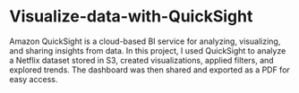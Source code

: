 # Visualize-data-with-QuickSight
Amazon QuickSight is a cloud-based BI service for analyzing, visualizing, and sharing insights from data. In this project, I used QuickSight to analyze a Netflix dataset stored in S3, created visualizations, applied filters, and explored trends. The dashboard was then shared and exported as a PDF for easy access.
